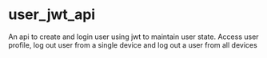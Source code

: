 # user_jwt_api
An api to create and login user using jwt to maintain user state. Access user profile, log out user from a single device and log out a user from all devices
